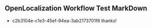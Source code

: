 ## OpenLocalization Workflow Test MarkDown
* c2b3104e-c1e3-45ef-94ea-3ab2173701f6 
thanks!<!--HONumber=Jul16_HO2-->